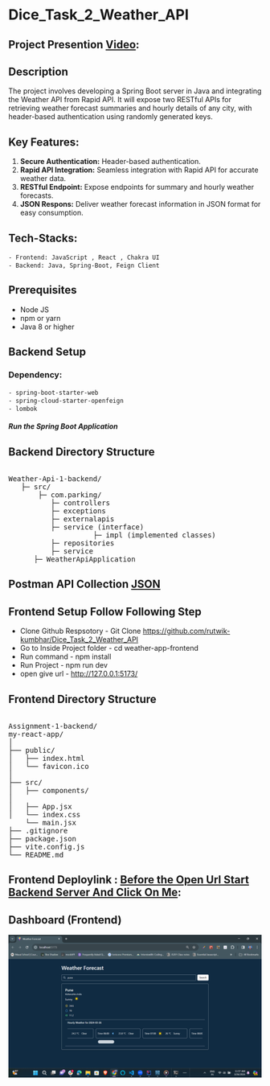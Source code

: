 # Dice_Task_2_Weather_API

## Project Presention  [Video](https://drive.google.com/file/d/1kQlocLDAhK4KOCpogZwGWkNnVXQhgBbY/view?usp=sharing):

## Description
The project involves developing a Spring Boot server in Java and integrating the Weather API from Rapid API. It will expose two RESTful APIs for retrieving weather forecast summaries and hourly details of any city, with header-based authentication using randomly generated keys.

## Key Features:

1. **Secure Authentication:** Header-based authentication.
2. **Rapid API Integration:**  Seamless integration with Rapid API for accurate weather data.
3. **RESTful Endpoint:** Expose endpoints for summary and hourly weather forecasts.
4. **JSON Respons:** Deliver weather forecast information in JSON format for easy consumption.

## Tech-Stacks:
    - Frontend: JavaScript , React , Chakra UI
    - Backend: Java, Spring-Boot, Feign Client

## Prerequisites
- Node JS
- npm or yarn
- Java 8 or higher

  
## Backend Setup 
### Dependency:
    - spring-boot-starter-web
    - spring-cloud-starter-openfeign
    - lombok

##### Run the Spring Boot Application


## Backend Directory Structure
<pre> 
Weather-Api-1-backend/ 
   ├─ src/
       ├─ com.parking/ 
          ├─ controllers
          ├─ exceptions
          ├─ externalapis
          ├─ service (interface) 
                    ├─ impl (implemented classes)
          ├─ repositories
          ├─ service
      ├─ WeatherApiApplication
</pre>

## Postman API Collection [JSON](https://github.com/rutwik-kumbhar/Dice_Task_2_Weather_API/blob/main/Dice-Weather-Services.postman_collection.json)

## Frontend Setup Follow Following Step  
 - Clone Github Respsotory  - Git Clone https://github.com/rutwik-kumbhar/Dice_Task_2_Weather_API
 - Go to Inside Project folder - cd weather-app-frontend
 - Run command - npm install 
 - Run Project - npm run dev
 - open give url -  http://127.0.0.1:5173/

## Frontend Directory Structure
<pre> 
Assignment-1-backend/ 
my-react-app/
│
├── public/
│   ├── index.html
│   └── favicon.ico
│
├── src/
│   ├── components/
│   
│   ├── App.jsx
│   └── index.css 
    └── main.jsx
├── .gitignore
├── package.json
├── vite.config.js
└── README.md
</pre>

## Frontend Deploylink :  [Before the Open Url Start Backend Server And Click On Me](https://dice-weather.netlify.app/):

## Dashboard (Frontend)
<img src="https://github.com/rutwik-kumbhar/Dice_Task_2_Weather_API/blob/main/weather-app.png" alt="Alt Text" width="700"/>
